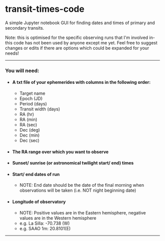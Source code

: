 # transit-times-code

A simple Jupyter notebook GUI for finding dates and times of primary and secondary transits.

Note: this is optimised for the specific observing runs that I'm involved in- this code has not been used by anyone except me yet. Feel free to suggest changes or edits if there are options which could be expanded for your needs!

------------

<h3>You will need: </h3>


- <h4>A txt file of your ephemerides with columns in the following order: </h4>

    - Target name
    - Epoch (JD)
    - Period (days)
    - Transit width (days)
    - RA (hr)
    - RA (min)
    - RA (sec)
    - Dec (deg)
    - Dec (min)
    - Dec (sec)


- <h4>The RA range over which you want to observe </h4>
- <h4>Sunset/ sunrise (or astronomical twilight start/ end) times </h4>
- <h4>Start/ end dates of run </h4>

    - NOTE: End date should be the date of the final morning when observations will be taken (i.e. NOT night beginning date)

- <h4>Longitude of observatory </h4>

    - NOTE: Positive values are in the Eastern hemisphere, negative values are in the Western hemisphere
    - e.g. La Silla: -70.738 (W)
    - e.g. SAAO 1m: 20.8101(E)
-------
